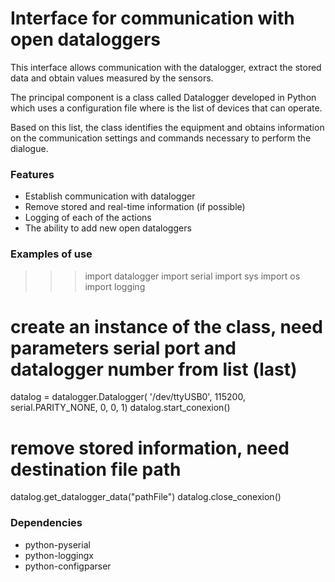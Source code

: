 Interface for communication with open dataloggers
====
This interface allows communication with the datalogger, extract the stored data and obtain values ​​measured by the sensors. 

The principal component is a class called Datalogger developed in Python which uses a configuration file where is the list of devices that can operate.

Based on this list, the class identifies the equipment and obtains information on the communication settings and commands necessary to perform the dialogue.



### Features

* Establish communication with datalogger
* Remove stored and real-time information (if possible)
* Logging of each of the actions
* The ability to add new open dataloggers



### Examples of use


  >>> import datalogger
  import serial
  import sys
  import os
  import logging
  # create an instance of the class, need parameters serial port and datalogger number from list (last)
  datalog = datalogger.Datalogger( '/dev/ttyUSB0', 115200, serial.PARITY_NONE, 0, 0, 1)
  datalog.start_conexion()
  # remove stored information, need destination file path
  datalog.get_datalogger_data("pathFile")
  datalog.close_conexion()



### Dependencies
* python-pyserial
* python-loggingx
* python-configparser 


